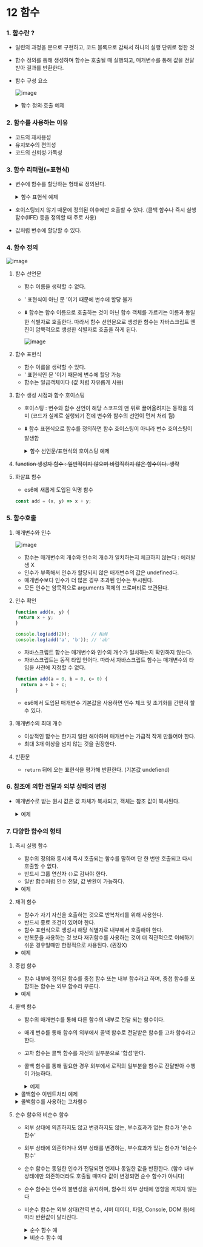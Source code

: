 12 함수
======
### 1. 함수란 ?
- 일련의 과정을 문으로 구현하고, 코드 블록으로 감싸서 하나의 실행 단위로 정한 것 
- 함수 정의를 통해 생성하며 함수는 호출될 때 실행되고, 매개변수를 통해 값을 전달받아 결과를 반환한다.
- 함수 구성 요소
 
  ![image](https://github.com/hyeonseok98/js-deep-dive-study/assets/144431560/9b231705-9a18-448b-8860-d6713b08a40d)

  <details>
  <summary> 함수 정의∙호출 예제</summary>
  <div markdown="1">
    
  ````jsx
  // 함수 선언문을 통한 함수 정의 
  function add(x, y) {
    return x + y;
  }

  // 함수 호출
  var result = add(2, 5);

  console.log(result); // 7
  ````
  </div>
  </details>

### 2. 함수를 사용하는 이유
- 코드의 재사용성
- 유지보수의 편의성
- 코드의 신뢰성∙가독성

### 3. 함수 리터럴(=표현식)
- 변수에 함수를 할당하는 형태로 정의된다.
  <details>
  <summary> 함수 표현식 예제</summary>
  <div markdown="1">
    
  ````jsx
  var add = function (x, y) {
    return x + y;
  };

  console.log(add(2, 5)); 
  ````
  </div>
  </details>
- 호이스팅되지 않기 때문에 정의된 이후에만 호출할 수 있다. (콜백 함수나 즉시 실행 함수(IIFE) 등을 정의할 때 주로 사용)  
- 값처럼 변수에 할당할 수 있다.

### 4. 함수 정의
![image](https://github.com/hyeonseok98/js-deep-dive-study/assets/144431560/c0589526-0e5f-4189-a9fa-9b8cc07989d4)

 1) 함수 선언문
    - 함수 이름을 생략할 수 없다.
    - ' 표현식이 아닌 문 '이기 때문에 변수에 할당 불가  
    - ⬇️ 함수는 함수 이름으로 호출하는 것이 아닌 함수 객체를 가르키는 이름과 동일한 식별자로 호출한다. 따라서 함수 선언문으로 생성한 함수는 자바스크립트 엔진이 암묵적으로 생성한 식별자로 호출을 하게 된다.
   
         ![image](https://github.com/hyeonseok98/js-deep-dive-study/assets/144431560/dcdf993a-65d6-4fa9-a234-7334ab2c6dcf)

 2) 함수 표현식
    - 함수 이름을 생략할 수 있다.
    - ' 표현식인 문 '이기 때문에 변수에 할당 가능
    - 함수는 일급객체이다 (값 처럼 자유롭게 사용)

 3) 함수 생성 시점과 함수 호이스팅
    - 호이스팅 : 변수와 함수 선언이 해당 스코프의 맨 위로 끌어올려지는 동작을 의미 (코드가 실제로 실행되기 전에 변수와 함수의 선언이 먼저 처리 됨)
    - ⬇️ 함수 표현식으로 함수를 정의하면 함수 호이스팅이 아니라 변수 호이스팅이 발생함

      <details>
      <summary> 함수 선언문/표현식의 호이스팅 예제</summary>
      <div markdown="1">
      
      ````jsx
      // 함수 참조
      console.dir(add); // ƒ add(x, y)
      console.dir(sub); // undefined

      // 함수 호출
      console.log(add(2, 5)); // 7
      console.log(sub(2, 5)); // TypeError: sub is not a function

      // 함수 선언문
      function add(x, y) { // add 함수가 호이스팅 됨.
       return x + y;
      }

      // 함수 표현식
      var sub = function (x, y) { // var sub 까지만 호이스팅 됨.
       return x - y;
      };
      ````
      </div>
      </details>
    
 4) ~~function 생성자 함수 : 일반적이지 않으며 바람직하지 않은 함수이다. 생략~~

 5) 화살표 함수
    - es6에 새롭게 도입된 익명 함수
    ````js
    const add = (x, y) => x + y;
    ````

### 5. 함수호출
  1) 매개변수와 인수

      ![image](https://github.com/hyeonseok98/js-deep-dive-study/assets/144431560/e5dd4c93-24f7-4fb7-ab84-7082ce590c1d)

     - 함수는 매개변수의 개수와 인수의 개수가 일치하는지 체크하지 않는다 : 에러발생 X
     - 인수가 부족해서 인수가 할당되지 않은 매개변수의 값은 undefined다.
     - 매개변수보다 인수가 더 많은 경우 초과된 인수는 무시된다.
     - 모든 인수는 암묵적으로 arguments 객체의 프로퍼티로 보관된다.
  
  2) 인수 확인
     ````js
     function add(x, y) {
      return x + y;
     }

     console.log(add(2));        // NaN
     console.log(add('a', 'b')); // 'ab'
     ````   
    
      - 자바스크립트 함수는 매개변수와 인수의 개수가 일치하는지 확인하지 않는다.
      - 자바스크립트는 동적 타입 언어다. 따라서 자바스크립트 함수는 매개변수의 타입을 사전에 지정할 수 없다.


      ````js
      function add(a = 0, b = 0, c= 0) {
        return a + b + c;
      }
      ````

      - es6에서 도입된 매개변수 기본값을 사용하면 인수 체크 및 초기화를 간편히 할 수 있다.

  3) 매개변수의 최대 개수
     - 이상적인 함수는 한가지 일만 해야하며 매개변수는 가급적 작게 만들어야 한다.
     - 최대 3개 이상을 넘지 않는 것을 권장한다.
  
  4) 반환문
     - `return` 뒤에 오는 표현식을 평가해 반환한다. (기본값 undefiend)
  
### 6. 참조에 의한 전달과 외부 상태의 변경
  - 매개변수로 받는 원시 값은 값 자체가 복사되고, 객체는 참조 값이 복사된다.
    <details>
      <summary> 예제</summary>
      <div markdown="1">
      
      ````jsx
    // 매개변수 primitive는 원시 값을 전달받고, 매개변수 obj는 객체를 전달받는다.
    function changeVal(primitive, obj) {
      primitive += 100;
      obj.name = 'Kim';
    }

    // 외부 상태
    var num = 100;
    var person = { name: 'Lee' };

    console.log(num); // 100
    console.log(person); // {name: "Lee"}

    // 원시 값은 값 자체가 복사되어 전달되고 객체는 참조 값이 복사되어 전달된다.
    changeVal(num, person);

    // 원시 값은 원본이 훼손되지 않는다.
    console.log(num); // 100

    // 객체는 원본이 훼손된다.
    console.log(person); // {name: "Kim"}
      ````
      </div>
      </details>

### 7. 다양한 함수의 형태
  1) 즉시 실행 함수
      - 함수의 정의와 동시에 즉시 호출되는 함수를 말하며 단 한 번만 호출되고 다시 호출할 수 없다.
      - 반드시 그룹 연산자 `()`로 감싸야 한다.
      - 일반 함수처럼 인수 전달, 값 반환이 가능하다.

      <details>
      <summary> 예제</summary>
      <div markdown="1">
        
      ````js
       // 익명 즉시 실행 함수 : 일반적으로 사용되는 방식
       (function () {
        var a = 3;
        var b = 5;
        return a * b;
       }());
      ````
     </div>
     </details>
     
  2) 재귀 함수
      - 함수가 자기 자신을 호출하는 것으로 반복처리를 위해 사용한다.
      - 반드시 종료 조건이 있어야 한다.
      - 함수 표현식으로 생성시 해당 식별자로 내부에서 호출해야 한다.
      - 반복문을 사용하는 것 보다 재귀함수를 사용하는 것이 더 직관적으로 이해하기 쉬운 경우일때만 한정적으로 사용된다. (권장X)
    
     <details>
      <summary> 예제</summary>
      <div markdown="1">
    
        ````js
        // 팩토리얼(계승)은 1부터 자신까지의 모든 양의 정수의 곱이다.
        // n! = 1 * 2 * ... * (n-1) * n
        function factorial(n) {
          // 탈출 조건: n이 1 이하일 때 재귀 호출을 멈춘다.
          if (n <= 1) return 1;
          // 재귀 호출
          return n * factorial(n - 1);
        }
        console.log(factorial(0)); // 0! = 1
        console.log(factorial(1)); // 1! = 1
        console.log(factorial(2)); // 2! = 2 * 1 = 2
        console.log(factorial(3)); // 3! = 3 * 2 * 1 = 6
        console.log(factorial(4)); // 4! = 4 * 3 * 2 * 1 = 24
        console.log(factorial(5)); // 5! = 5 * 4 * 3 * 2 * 1 = 120

        // 함수 표현식
        var factorial = function foo(n) {
          // 탈출 조건: n이 1 이하일 때 재귀 호출을 멈춘다.
          if (n <= 1) return 1;
          // 함수를 가리키는 식별자로 자기 자신을 재귀 호출
          return n * factorial(n - 1);

          // 함수 이름으로 자기 자신을 재귀 호출할 수도 있다.
          // console.log(factorial === foo); // true
          // return n * foo(n - 1);
        };
        console.log(factorial(5)); // 5! = 5 * 4 * 3 * 2 * 1 = 120
        ````
      </div>
      </details>

  3) 중첩 함수
      - 함수 내부에 정의된 함수를 중첩 함수 또는 내부 함수라고 하며, 중첩 함수를 포함하는 함수는 외부 함수라 부른다.

     <details>
      <summary> 예제</summary>
      <div markdown="1">
    
        ````js
        function outer() {
          var x = 1;

        // 중첩 함수
        function inner() {
          var y = 2;
          // 외부 함수의 변수를 참조할 수 있다.
          console.log(x + y); // 3
          }
          inner();
        }
        outer();
        ````
        </div>
       </details>

  4) 콜백 함수
      - 함수의 매개변수를 통해 다른 함수의 내부로 전달 되는 함수이다.
      - 매개 변수를 통해 함수의 외부에서 콜백 함수로 전달받은 함수를 고차 함수라고 한다.
      - 고차 함수는 콜백 함수를 자신의 일부분으로 '합성'한다.
      - 콜백 함수를 통해 필요한 경우 외부에서 로직의 일부분을 함수로 전달받아 수행이 가능하다.
        
        <details>
        <summary> 예제</summary>
        <div markdown="1">
    
        ````js
        // 외부에서 전달받은 f를 n만큼 반복 호출한다.
        function repeat(n, f) {
          for (var i = 0; i < n; i++) {
            f(i); // i를 전달하면서 f를 호출
          }
        }

        var logAll = function (i) {
          console.log(i);
        };

        // 반복 호출할 함수를 인수로 전달한다.
        repeat(5, logAll); // 0 1 2 3 4

        var logOdds = function (i) {
          if (i % 2) console.log(i);
        };

        // 반복 호출할 함수를 인수로 전달한다.
        repeat(5, logOdds); // 1 3

        ````
        </div>
       </details>

       <details>
        <summary> 콜백함수 이벤트처리 예제</summary>
        <div markdown="1">
    
        ````js
        // 콜백 함수를 사용한 이벤트 처리
        // myButton 버튼을 클릭하면 콜백 함수를 실행한다.
        document.getElementById('myButton').addEventListener('click', function () {
          console.log('button clicked!');
        });

        // 콜백 함수를 사용한 비동기 처리
        // 1초 후에 메시지를 출력한다.
        setTimeout(function () {
          console.log('1초 경과');
        }, 1000);
        ````
        </div>
       </details>

       <details>
        <summary> 콜백함수를 사용하는 고차함수</summary>
        <div markdown="1">
    
        ````js
        // 콜백 함수를 사용하는 고차 함수 map
        var res = [1, 2, 3].map(function (item) {
          return item * 2;
        });

        console.log(res); // [2, 4, 6]

        // 콜백 함수를 사용하는 고차 함수 filter
        res = [1, 2, 3].filter(function (item) {
          return item % 2;
        });

        console.log(res); // [1, 3]

        // 콜백 함수를 사용하는 고차 함수 reduce
        res = [1, 2, 3].reduce(function (acc, cur) {
          return acc + cur;
        }, 0);

        console.log(res); // 6
        ````
        </div>
       </details>

  5) 순수 함수와 비순수 함수
     - 외부 상태에 의존하지도 않고 변경하지도 않는, 부수효과가 없는 함수가 '순수 함수'
     - 외부 상태에 의존하거나 외부 상태를 변경하는, 부수효과가 있는 함수가 '비순수 함수'
     - 순수 함수는 동일한 인수가 전달되면 언제나 동일한 값을 반환한다. (함수 내부 상태에만 의존하더라도 호출될 때마다 값이 변경되면 순수 함수가 아니다)
     - 순수 함수는 인수의 불변성을 유지하며, 함수의 외부 상태에 영향을 끼치지 않는다
     - 비순수 함수는 외부 상태(전역 변수, 서버 데이터, 파일, Console, DOM 등)에 따라 반환값이 달라진다.

       <details>
        <summary> 순수 함수 예</summary>
        <div markdown="1">
    
        ````js
        var count = 0; // 현재 카운트를 나타내는 상태

        // 순수 함수 increase는 동일한 인수가 전달되면 언제나 동일한 값을 반환한다.
        function increase(n) {
          return ++n;
        }

        // 순수 함수가 반환한 결과값을 변수에 재할당해서 상태를 변경
        count = increase(count);
        console.log(count); // 1

        count = increase(count);
        console.log(count); // 2

        ````
        </div>
       </details>

       <details>
        <summary> 비순수 함수 예</summary>
        <div markdown="1">
    
        ````js
        var count = 0; // 현재 카운트를 나타내는 상태: increase 함수에 의해 변화한다.

        // 비순수 함수
        function increase() {
          return ++count; // 외부 상태에 의존하며 외부 상태를 변경한다.
        }

        // 비순수 함수는 외부 상태(count)를 변경하므로 상태 변화를 추적하기 어려워진다.
          increase();
        console.log(count); // 1

        increase();
        console.log(count); // 2

        ````
        </div>
       </details>






  
